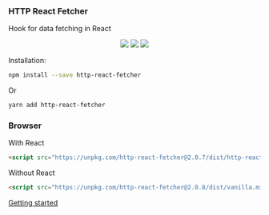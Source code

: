 ### HTTP React Fetcher

Hook for data fetching in React

<p align="center">
<a href="https://www.npmjs.com/package/http-react-fetcher" target="_blank"><img src="https://badge.fury.io/js/http-react-fetcher.svg"></a>
<img src="https://img.shields.io/badge/License-MIT-yellow.svg" />
<img src="https://github.com/atomic-state/http-react-fetcher/actions/workflows/test.yml/badge.svg?event=push" />
</p>

Installation:

```bash
npm install --save http-react-fetcher
```

Or

```bash
yarn add http-react-fetcher
```

### Browser

With React

```html
<script src="https://unpkg.com/http-react-fetcher@2.0.7/dist/http-react-fetcher.min.js"></script>
```


Without React

```html
<script src="https://unpkg.com/http-react-fetcher@2.0.8/dist/vanilla.min.js"></script>
```

[Getting started](https://fetcher.atomic-state.org/docs/intro)

